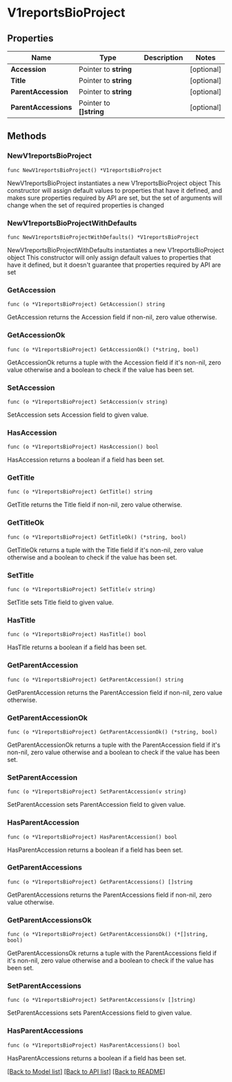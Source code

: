 # V1reportsBioProject

## Properties

Name | Type | Description | Notes
------------ | ------------- | ------------- | -------------
**Accession** | Pointer to **string** |  | [optional] 
**Title** | Pointer to **string** |  | [optional] 
**ParentAccession** | Pointer to **string** |  | [optional] 
**ParentAccessions** | Pointer to **[]string** |  | [optional] 

## Methods

### NewV1reportsBioProject

`func NewV1reportsBioProject() *V1reportsBioProject`

NewV1reportsBioProject instantiates a new V1reportsBioProject object
This constructor will assign default values to properties that have it defined,
and makes sure properties required by API are set, but the set of arguments
will change when the set of required properties is changed

### NewV1reportsBioProjectWithDefaults

`func NewV1reportsBioProjectWithDefaults() *V1reportsBioProject`

NewV1reportsBioProjectWithDefaults instantiates a new V1reportsBioProject object
This constructor will only assign default values to properties that have it defined,
but it doesn't guarantee that properties required by API are set

### GetAccession

`func (o *V1reportsBioProject) GetAccession() string`

GetAccession returns the Accession field if non-nil, zero value otherwise.

### GetAccessionOk

`func (o *V1reportsBioProject) GetAccessionOk() (*string, bool)`

GetAccessionOk returns a tuple with the Accession field if it's non-nil, zero value otherwise
and a boolean to check if the value has been set.

### SetAccession

`func (o *V1reportsBioProject) SetAccession(v string)`

SetAccession sets Accession field to given value.

### HasAccession

`func (o *V1reportsBioProject) HasAccession() bool`

HasAccession returns a boolean if a field has been set.

### GetTitle

`func (o *V1reportsBioProject) GetTitle() string`

GetTitle returns the Title field if non-nil, zero value otherwise.

### GetTitleOk

`func (o *V1reportsBioProject) GetTitleOk() (*string, bool)`

GetTitleOk returns a tuple with the Title field if it's non-nil, zero value otherwise
and a boolean to check if the value has been set.

### SetTitle

`func (o *V1reportsBioProject) SetTitle(v string)`

SetTitle sets Title field to given value.

### HasTitle

`func (o *V1reportsBioProject) HasTitle() bool`

HasTitle returns a boolean if a field has been set.

### GetParentAccession

`func (o *V1reportsBioProject) GetParentAccession() string`

GetParentAccession returns the ParentAccession field if non-nil, zero value otherwise.

### GetParentAccessionOk

`func (o *V1reportsBioProject) GetParentAccessionOk() (*string, bool)`

GetParentAccessionOk returns a tuple with the ParentAccession field if it's non-nil, zero value otherwise
and a boolean to check if the value has been set.

### SetParentAccession

`func (o *V1reportsBioProject) SetParentAccession(v string)`

SetParentAccession sets ParentAccession field to given value.

### HasParentAccession

`func (o *V1reportsBioProject) HasParentAccession() bool`

HasParentAccession returns a boolean if a field has been set.

### GetParentAccessions

`func (o *V1reportsBioProject) GetParentAccessions() []string`

GetParentAccessions returns the ParentAccessions field if non-nil, zero value otherwise.

### GetParentAccessionsOk

`func (o *V1reportsBioProject) GetParentAccessionsOk() (*[]string, bool)`

GetParentAccessionsOk returns a tuple with the ParentAccessions field if it's non-nil, zero value otherwise
and a boolean to check if the value has been set.

### SetParentAccessions

`func (o *V1reportsBioProject) SetParentAccessions(v []string)`

SetParentAccessions sets ParentAccessions field to given value.

### HasParentAccessions

`func (o *V1reportsBioProject) HasParentAccessions() bool`

HasParentAccessions returns a boolean if a field has been set.


[[Back to Model list]](../README.md#documentation-for-models) [[Back to API list]](../README.md#documentation-for-api-endpoints) [[Back to README]](../README.md)


